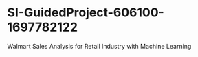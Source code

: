 # SI-GuidedProject-606100-1697782122
Walmart Sales Analysis for Retail Industry with Machine Learning
